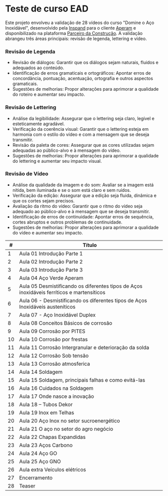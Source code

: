 # Teste de curso EAD

Este projeto envolveu a validação de 28 vídeos do curso "Domine o Aço Inoxidável", desenvolvido pela [Inspand](https://inspand.com.br/) para o cliente [Aperam](https://brasil.aperam.com/) e disponibilizado na plataforma [Parceiro da Construção](https://www.parceirodaconstrucao.com.br/). A validação abrangeu três áreas principais: revisão de legenda, lettering e vídeo.

### Revisão de Legenda

- Revisão de diálogos: Garantir que os diálogos sejam naturais, fluidos e adequados ao conteúdo.
- Identificação de erros gramaticais e ortográficos: Apontar erros de concordância, pontuação, acentuação, ortografia e outros aspectos gramaticais.
- Sugestões de melhorias: Propor alterações para aprimorar a qualidade do roteiro e aumentar seu impacto.

### Revisão de Lettering

- Análise da legibilidade: Assegurar que o lettering seja claro, legível e esteticamente agradável.
- Verificação da coerência visual: Garantir que o lettering esteja em harmonia com o estilo do vídeo e com a mensagem que se deseja transmitir.
- Revisão da paleta de cores: Assegurar que as cores utilizadas sejam adequadas ao público-alvo e à mensagem do vídeo.
- Sugestões de melhorias: Propor alterações para aprimorar a qualidade do lettering e aumentar seu impacto visual.
  
### Revisão de Vídeo

- Análise da qualidade da imagem e do som: Avaliar se a imagem está nítida, bem iluminada e se o som está claro e sem ruídos.
- Verificação da edição: Assegurar que a edição seja fluida, dinâmica e que os cortes sejam precisos.
- Avaliação da ritmo do vídeo: Garantir que o ritmo do vídeo seja adequado ao público-alvo e à mensagem que se deseja transmitir.
- Identificação de erros de continuidade: Apontar erros de sequência, cortes abruptos e outros problemas de continuidade.
- Sugestões de melhorias: Propor alterações para aprimorar a qualidade do vídeo e aumentar seu impacto.

| #  | Título |
| ------------- | ------------- |
| 1  | Aula 01 Introdução Parte 1  |
| 2  | Aula 02 Introdução Parte 2  |
| 3  | Aula 03 Introdução Parte 3  |
| 4  | Aula 04 Aço Verde Aperam  |
| 5  | Aula 05 Desmistificando os diferentes tipos de Aços inoxidáveis ferríticos e martensíticos  |
| 6  | Aula 06 - Desmistificando os diferentes tipos de Aços Inoxidáveis austeníticos   |
| 7  | Aula 07 - Aço Inoxidável Duplex  |
| 8  | Aula 08 Conceitos Básicos de corrosão  |
| 9  | Aula 09 Corrosão por PITES  |
| 10  | Aula 10 Corrosão por frestas  |
| 11  | Aula 11 Corrosão Intergranular e deterioração da solda |
| 12  | Aula 12 Corrosão Sob tensão  |
| 13  | Aula 13 Corrosão atmosferica  |
| 14  | Aula 14 Soldagem  |
| 15  | Aula 15  Soldagem, principais falhas e como evitá-las  |
| 16  | Aula 16 Cuidados na Soldagem  |
| 17  | Aula 17 Onde nasce a inovação  |
| 18  | Aula 18 – Tubos Dekor  |
| 19  | Aula 19 Inox em Telhas  |
| 20  | Aula 20  Aço Inox no setor sucroenergético  |
| 21  | Aula 21 O aço no setor do agro negócio  |
| 22  | Aula 22 Chapas Expandidas  |
| 23  | Aula 23 Aços Carbono  |
| 24  | Aula 24 Aço GO  |
| 25  | Aula 25 Aço GNO  |
| 26  | Aula extra Veículos elétricos  |
| 27  | Encerramento  |
| 28  | Teaser  |

